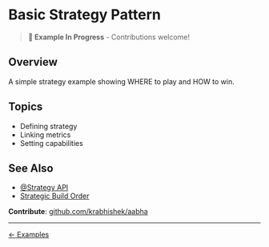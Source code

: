 # Basic Strategy Pattern

> **📝 Example In Progress** - Contributions welcome!

## Overview

A simple strategy example showing WHERE to play and HOW to win.

## Topics

- Defining strategy
- Linking metrics
- Setting capabilities

## See Also

- [@Strategy API](../../api/decorators/strategy.md)
- [Strategic Build Order](../../best-practices/strategic-build-order.md)

**Contribute**: [github.com/krabhishek/aabha](https://github.com/krabhishek/aabha)

---

[← Examples](../README.md)
